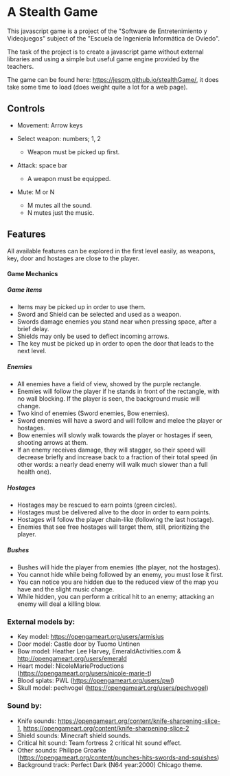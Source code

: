 # A Stealth Game
This javascript game is a project of the "Software de Entretenimiento y Videojuegos" subject
of the "Escuela de Ingeniería Informática de Oviedo".

The task of the project is to create a javascript game without external libraries and using 
a simple but useful game engine provided by the teachers.

The game can be found here: https://jesqm.github.io/stealthGame/, it does take some time to
load (does weight quite a lot for a web page).

## Controls
* Movement: Arrow keys

* Select weapon: numbers; 1, 2
    * Weapon must be picked up first.

* Attack: space bar
    * A weapon must be equipped.

* Mute: M or N
    * M mutes all the sound.
    * N mutes just the music.

## Features
All available features can be explored in the first level easily, 
as weapons, key, door and hostages are close to the player.

#### Game Mechanics

##### Game items
* Items may be picked up in order to use them.
* Sword and Shield can be selected and used as a weapon.
* Swords damage enemies you stand near when pressing space, after a brief delay.
* Shields may only be used to deflect incoming arrows.
* The key must be picked up in order to open the door that leads to the next level.

##### Enemies
* All enemies have a field of view, showed by the purple rectangle.
* Enemies will follow the player if he stands in front of the rectangle, with no wall blocking. 
If the player is seen, the background music will change.
* Two kind of enemies (Sword enemies, Bow enemies).
* Sword enemies will have a sword and will follow and melee the player or hostages.
* Bow enemies will slowly walk towards the player or hostages if seen, shooting arrows at them.
* If an enemy receives damage, they will stagger, so their speed will decrease briefly and increase back 
to a fraction of their total speed (in other words: a nearly dead enemy will walk much slower than a full health one).

##### Hostages
* Hostages may be rescued to earn points (green circles).
* Hostages must be delivered alive to the door in order to earn points.
* Hostages will follow the player chain-like (following the last hostage).
* Enemies that see free hostages will target them, still, prioritizing the player.

##### Bushes
* Bushes will hide the player from enemies (the player, not the hostages).
* You cannot hide while being followed by an enemy, you must lose it first.
* You can notice you are hidden due to the reduced view of the map you have and the slight music change.
* While hidden, you can perform a critical hit to an enemy; attacking an enemy will deal a killing blow.

### External models by:
* Key model: https://opengameart.org/users/armisius
* Door model: Castle door by Tuomo Untinen
* Bow model: Heather Lee Harvey, EmeraldActivities.com & http://opengameart.org/users/emerald
* Heart model: NicoleMarieProductions (https://opengameart.org/users/nicole-marie-t)
* Blood splats: PWL (https://opengameart.org/users/pwl)
* Skull model: pechvogel (https://opengameart.org/users/pechvogel)

### Sound by:
* Knife sounds: https://opengameart.org/content/knife-sharpening-slice-1, https://opengameart.org/content/knife-sharpening-slice-2
* Shield sounds: Minecraft shield sounds.
* Critical hit sound: Team fortress 2 critical hit sound effect.
* Other sounds: Philippe Groarke (https://opengameart.org/content/punches-hits-swords-and-squishes)
* Background track: Perfect Dark (N64 year:2000) Chicago theme.